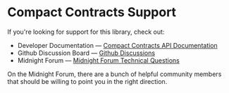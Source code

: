 # Compact Contracts Support

If you're looking for support for this library, check out:

* Developer Documentation &mdash; [Compact Contracts API Documentation](https://docs.openzeppelin.com/contracts-compact/)
* Github Discussion Board &mdash; [Github Discussions](https://github.com/OpenZeppelin/midnight-contracts/discussions)
* Midnight Forum &mdash; [Midnight Forum Technical Questions](https://forum.midnight.network/t/about-the-technical-questions-category/11)

On the Midnight Forum, there are a bunch of helpful community members that should be willing to point you in the right direction.